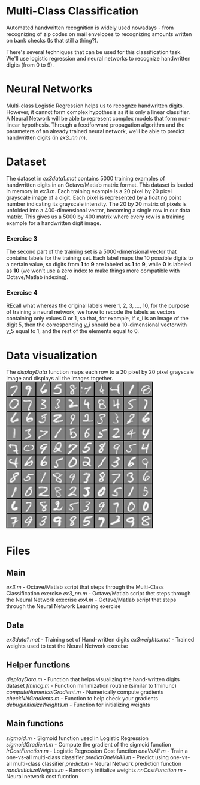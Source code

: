 # Multi-Class Classification
Automated handwritten recognition is widely used nowadays - from recognizing of zip codes on mail envelopes to recognizing amounts written on bank checks (Is that still a thing?).

There's several techniques that can be used for this classification task. We'll use logistic regression and neural networks to recognize handwritten digits (from 0 to 9).

# Neural Networks
Multi-class Logistic Regression helps us to recognze handwritten digits. However, it cannot form complex hypothesis as it is only a linear classifier.
A Neural Network will be able to represent complex models that form non-linear hypothesis. Through a feedforward propagation algorithm and the parameters of an already trained neural network, we'll be able to predict handwritten digits (in *ex3_nn.m*).

# Dataset
The dataset in _ex3data1.mat_ contains 5000 training examples of handwritten digits in an Octave/Matlab matrix format. This dataset is loaded in memory in _ex3.m_.
Each training example is a 20 pixel by 20 pixel grayscale image of a digit. Each pixel is represented by a floating point number indicating its grayscale intensity.
The 20 by 20 matrix of pixels is unfolded into a 400-dimensional vector, becoming a single row in our data matrix. This gives us a 5000 by 400 matrix where every row is a training example for a handwritten digit image.

### Exercise 3
The second part of the training set is a 5000-dimensional vector that contains labels for the training set. Each label maps the 10 possible digits to a certain value, so digits from **1** to **9** are labeled as **1** to **9**, while **0** is labeled as **10** (we won't use a zero index to make things more compatible with Octave/Matlab indexing).
### Exercise 4
REcall what whereas the original labels were 1, 2, 3, ..., 10, for the purpose of training a neural network, we have to recode the labels as vectors containing only values 0 or 1, so that, for example, if x_i is an image of the digit 5, then the corresponding y_i should be a 10-dimensional vectorwith y_5 equal to 1, and the rest of the elements equal to 0.

# Data visualization
The _displayData_ function maps each row to a 20 pixel by 20 pixel grayscale image and displays all the images together.
![alt text](https://github.com/charlesaraya/neural-networks/blob/master/img/handwritten-digits-displayData.png "Handwritten Digits matrix")

# Files
## Main
_ex3.m_ - Octave/Matlab script that steps through the Multi-Class Classification exercise
*ex3_nn.m* - Octave/Matlab script thet steps through the Neural Network execrise
_ex4.m_ - Octave/Matlab script that steps through the Neural Network Learning exercise

## Data
_ex3data1.mat_ - Training set of Hand-written digits
_ex3weights.mat_ - Trained weights used to test the Neural Network exercise
## Helper functions
_displayData.m_ - Function that helps visualizing the hand-written digits dataset
_fmincg.m_ - Function minimization routine (similar to fminunc)
_computeNumericalGradient.m_ - Numerically compute gradients
_checkNNGradients.m_ - Function to help check your gradients
_debugInitializeWeights.m_ - Function for initializing weights
## Main functions
_sigmoid.m_ - Sigmoid function used in Logistic Regression
_sigmoidGradient.m_ - Compute the gradient of the sigmoid function
_lrCostFunction.m_ - Logistic Regression Cost function
_oneVsAll.m_ - Train a one-vs-all multi-class classifier
_predictOneVsAll.m_ - Predict using one-vs-all multi-class classifier
_predict.m_ - Neural Network prediction function
_randInitializeWeights.m_ - Randomly initialize weights
_nnCostFunction.m_ - Neural network cost fucntion
